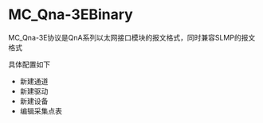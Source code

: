 # MC_Qna-3EBinary

MC_Qna-3E协议是QnA系列以太网接口模块的报文格式，同时兼容SLMP的报文格式

具体配置如下

- 新建通道
- 新建驱动
- 新建设备
- 编辑采集点表

  

